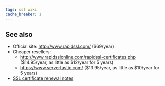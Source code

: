 ```yaml
---
tags: ssl wiki
cache_breaker: 1
---
```


## See also

-   Official site: <http://www.rapidssl.com/> (\$69/year)
-   Cheaper resellers:
    -   <http://www.rapidsslonline.com/rapidssl-certificates.php> ($14.95/year, as little as $12/year for 5 years)
    -   <https://www.servertastic.com/> ($13.95/year, as little as $10/year for 5 years)
-   [SSL certificate renewal notes](/wiki/SSL_certificate_renewal_notes)
